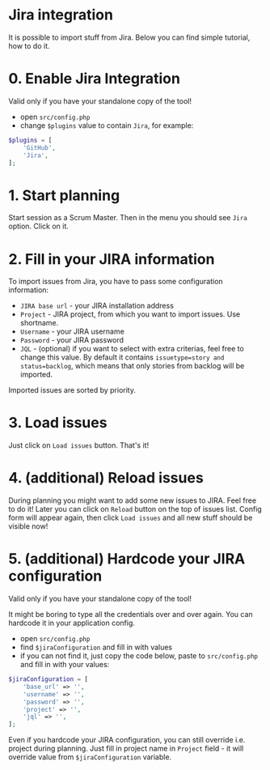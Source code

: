 # Jira integration

It is possible to import stuff from Jira. Below you can find simple tutorial, how to do it.

# 0. Enable Jira Integration

Valid only if you have your standalone copy of the tool!

* open `src/config.php`
* change `$plugins` value to contain `Jira`, for example:
```php
$plugins = [
    'GitHub',
    'Jira',
];
```

# 1. Start planning

Start session as a Scrum Master. Then in the menu you should see `Jira` option. Click on it.

# 2. Fill in your JIRA information

To import issues from Jira, you have to pass some configuration information:

* `JIRA base url` - your JIRA installation address
* `Project` - JIRA project, from which you want to import issues. Use shortname.
* `Username` - your JIRA username
* `Password` - your JIRA password
* `JQL` - (optional) if you want to select with extra criterias, feel free to change this value. By default it contains `issuetype=story and status=backlog`, which means that only stories from backlog will be imported.

Imported issues are sorted by priority.

# 3. Load issues

Just click on `Load issues` button. That's it!

# 4. (additional) Reload issues

During planning you might want to add some new issues to JIRA. Feel free to do it! Later you can click on `Reload` button on the top of issues list. Config form will appear again, then click `Load issues` and all new stuff should be visible now!

# 5. (additional) Hardcode your JIRA configuration

Valid only if you have your standalone copy of the tool!

It might be boring to type all the credentials over and over again. You can hardcode it in your application config.

* open `src/config.php`
* find `$jiraConfiguration` and fill in with values
* if you can not find it, just copy the code below, paste to `src/config.php` and fill in with your values:
```php
$jiraConfiguration = [
    'base_url' => '',
    'username' => '',
    'password' => '',
    'project' => '',
    'jql' => '',
];
```

Even if you hardcode your JIRA configuration, you can still override i.e. project during planning. Just fill in project name in `Project` field - it will override value from `$jiraConfiguration` variable.
